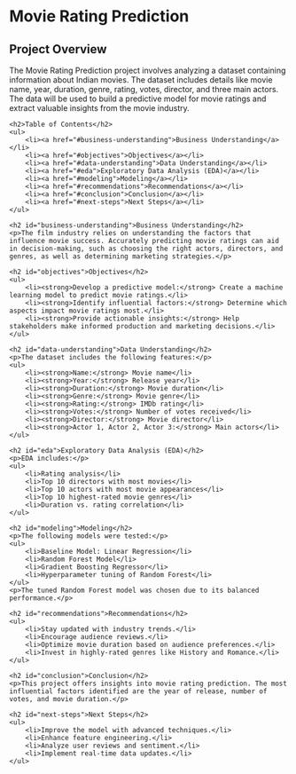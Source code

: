 <!DOCTYPE html>
<html lang="en">
<head>
    <meta charset="UTF-8">
    <meta name="viewport" content="width=device-width, initial-scale=1.0">
    <title>Movie Rating Prediction - README</title>
</head>
<body>
    <h1>Movie Rating Prediction</h1>
    <h2>Project Overview</h2>
    <p>The Movie Rating Prediction project involves analyzing a dataset containing information about Indian movies. The dataset includes details like movie name, year, duration, genre, rating, votes, director, and three main actors. The data will be used to build a predictive model for movie ratings and extract valuable insights from the movie industry.</p>
    
    <h2>Table of Contents</h2>
    <ul>
        <li><a href="#business-understanding">Business Understanding</a></li>
        <li><a href="#objectives">Objectives</a></li>
        <li><a href="#data-understanding">Data Understanding</a></li>
        <li><a href="#eda">Exploratory Data Analysis (EDA)</a></li>
        <li><a href="#modeling">Modeling</a></li>
        <li><a href="#recommendations">Recommendations</a></li>
        <li><a href="#conclusion">Conclusion</a></li>
        <li><a href="#next-steps">Next Steps</a></li>
    </ul>
    
    <h2 id="business-understanding">Business Understanding</h2>
    <p>The film industry relies on understanding the factors that influence movie success. Accurately predicting movie ratings can aid in decision-making, such as choosing the right actors, directors, and genres, as well as determining marketing strategies.</p>
    
    <h2 id="objectives">Objectives</h2>
    <ul>
        <li><strong>Develop a predictive model:</strong> Create a machine learning model to predict movie ratings.</li>
        <li><strong>Identify influential factors:</strong> Determine which aspects impact movie ratings most.</li>
        <li><strong>Provide actionable insights:</strong> Help stakeholders make informed production and marketing decisions.</li>
    </ul>
    
    <h2 id="data-understanding">Data Understanding</h2>
    <p>The dataset includes the following features:</p>
    <ul>
        <li><strong>Name:</strong> Movie name</li>
        <li><strong>Year:</strong> Release year</li>
        <li><strong>Duration:</strong> Movie duration</li>
        <li><strong>Genre:</strong> Movie genre</li>
        <li><strong>Rating:</strong> IMDb rating</li>
        <li><strong>Votes:</strong> Number of votes received</li>
        <li><strong>Director:</strong> Movie director</li>
        <li><strong>Actor 1, Actor 2, Actor 3:</strong> Main actors</li>
    </ul>
    
    <h2 id="eda">Exploratory Data Analysis (EDA)</h2>
    <p>EDA includes:</p>
    <ul>
        <li>Rating analysis</li>
        <li>Top 10 directors with most movies</li>
        <li>Top 10 actors with most movie appearances</li>
        <li>Top 10 highest-rated movie genres</li>
        <li>Duration vs. rating correlation</li>
    </ul>
    
    <h2 id="modeling">Modeling</h2>
    <p>The following models were tested:</p>
    <ul>
        <li>Baseline Model: Linear Regression</li>
        <li>Random Forest Model</li>
        <li>Gradient Boosting Regressor</li>
        <li>Hyperparameter tuning of Random Forest</li>
    </ul>
    <p>The tuned Random Forest model was chosen due to its balanced performance.</p>
    
    <h2 id="recommendations">Recommendations</h2>
    <ul>
        <li>Stay updated with industry trends.</li>
        <li>Encourage audience reviews.</li>
        <li>Optimize movie duration based on audience preferences.</li>
        <li>Invest in highly-rated genres like History and Romance.</li>
    </ul>
    
    <h2 id="conclusion">Conclusion</h2>
    <p>This project offers insights into movie rating prediction. The most influential factors identified are the year of release, number of votes, and movie duration.</p>
    
    <h2 id="next-steps">Next Steps</h2>
    <ul>
        <li>Improve the model with advanced techniques.</li>
        <li>Enhance feature engineering.</li>
        <li>Analyze user reviews and sentiment.</li>
        <li>Implement real-time data updates.</li>
    </ul>
</body>
</html>
